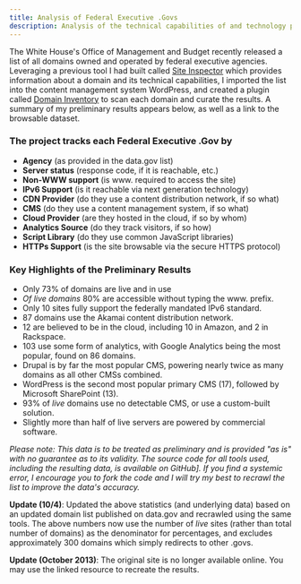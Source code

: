 ```yaml
---
title: Analysis of Federal Executive .Govs
description: Analysis of the technical capabilities of and technology powering all US Federal Executive .gov domains
---
```


The White House's Office of Management and Budget recently released a list of all domains owned and operated by federal executive agencies. Leveraging a previous tool I had built called [Site Inspector](https://github.com/benbalter/Site-Inspector) which provides information about a domain and its technical capabilities, I imported the list into the content management system WordPress, and created a plugin called [Domain Inventory](https://github.com/benbalter/Domain-Inventory) to scan each domain and curate the results. A summary of my preliminary results appears below, as well as a link to the browsable dataset.

### The project tracks each Federal Executive .Gov by

* **Agency** (as provided in the data.gov list)
* **Server status** (response code, if it is reachable, etc.)
* **Non-WWW support** (is www. required to access the site)
* **IPv6 Support** (is it reachable via next generation technology)
* **CDN Provider** (do they use a content distribution network, if so what)
* **CMS** (do they use a content management system, if so what)
* **Cloud Provider** (are they hosted in the cloud, if so by whom)
* **Analytics Source** (do they track visitors, if so how)
* **Script Library** (do they use common JavaScript libraries)
* **HTTPs Support** (is the site browsable via the secure HTTPS protocol)

### Key Highlights of the Preliminary Results

* Only 73% of domains are live and in use
* *Of live domains* 80% are accessible without typing the www. prefix.
* Only 10 sites fully support the federally mandated IPv6 standard.
* 87 domains use the Akamai content distribution network.
* 12 are believed to be in the cloud, including 10 in Amazon, and 2 in Rackspace.
* 103 use some form of analytics, with Google Analytics being the most popular, found on 86 domains.
* Drupal is by far the most popular CMS, powering nearly twice as many domains as all other CMSs combined.
* WordPress is the second most popular primary CMS (17), followed by Microsoft SharePoint (13).
* 93% of *live* domains use no detectable CMS, or use a custom-built solution.
* Slightly more than half of live servers are powered by commercial software.

<!--lint ignore no-emphasis-as-heading -->

*Please note: This data is to be treated as preliminary and is provided "as is" with no guarantee as to its validity. The source code for all tools used, including the resulting data, is available on GitHub]. If you find a systemic error, I encourage you to fork the code and I will try my best to recrawl the list to improve the data's accuracy.*

**Update (10/4)**: Updated the above statistics (and underlying data) based on an updated domain list published on data.gov and recrawled using the same tools. The above numbers now use the number of *live* sites (rather than total number of domains) as the denominator for percentages, and excludes approximately 300 domains which simply redirects to other .govs.

**Update (October 2013)**: The original site is no longer available online. You may use the linked resource to recreate the results.

